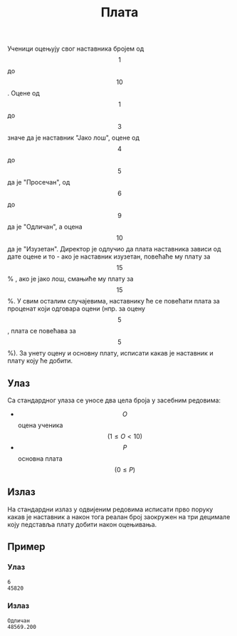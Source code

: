 ﻿---
title: Плата
timelimit: 1.0 # u sekundama
memlimit: 64   # u MB
owner:  MalisaRadosavljevic   # vlasnik je onaj ko radi na zadatku
origin:    # može ostati prazno, koristi se kada postoji potreba navodjena izvora
tags: []   # svaki zadatak treba ra je označen tagovima prema dogovorenoj listi tagova
status: IZRADA   # jedan od: "IZRADA", "PREGLED", "KANDIDAT" ili "KOMPLETAN".
status-od:    # datum u formatu YYYY-MM-DD od kada je u navedenom statusu
solutions:
  - name: ex0
    lang: [cpp, cs]
    desc: ""
    tags: []
---

Ученици оцењују свог наставника бројем од $$1$$ до $$10$$. Оцене од $$1$$ до $$3$$ значе да је наставник "Јако лош", оцене од $$4$$ до $$5$$ да је "Просечан", од $$6$$ до $$9$$ да је "Одличан", а оцена $$10$$ да је "Изузетан". Директор је одлучио да плата наставника зависи од дате оцене и то - ако је наставник изузетан, повећаће му плату за $$15$$ % , ако је јако лош, смањиће му плату за $$15$$ %. У свим осталим случајевима, наставнику ће се повећати плата за проценат који одговара оцени (нпр. за оцену $$5$$, плата се повећава за $$5$$ %). За унету оцену и основну плату, исписати какав је наставник и плату коју ће добити.



## Улаз


Са стандардног улаза се уносе два цела броја у засебним редовима:
 * $$O$$ оцена ученика $$(1 \le O<10)$$
 * $$P$$ основна плата $$(0 \le P)$$ 

## Излаз

На стандардни излаз у одвијеним редовима исписати прво поруку какав је наставник а након тога реалан број заокружен на три децимале коју педставља плату добити након оцењивања.

## Пример

### Улаз

~~~
6
45820
~~~

### Излаз

~~~
Одличан
48569.200
~~~